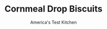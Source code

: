 ---
layout: ../../layouts/MarkdownPostLayout.astro
title: Cornmeal Drop Biscuits
author: America's Test Kitchen
pubDate: 2023-03-15
description: "Cornmeal should add flavor and a pleasant corny crunch to biscuits. Could we find the right formula for tasty, tender success?"
image_url: https://res.cloudinary.com/hksqkdlah/image/upload/ar_1:1,c_fill,dpr_2.0,f_auto,fl_lossy.progressive.strip_profile,g_faces:auto,q_auto:low,w_344/25103_sfs-cornmeal-drop-biscuits-pepper-25
tags: ["Side Dishes","Vegetables","Breads"]
calories: 2092
protein: 3
carbohydrates: 22
fats: 
fiber: 
ingredients: ["1 1/2 cups (7 1/2 ounces), all-purpose flour","1/2 cup (2 1/2 ounces) stone-ground, cornmeal","3 tablespoons, sugar","2 teaspoons, baking powder","1/2 teaspoon, baking soda","3/4 teaspoon, salt","1 cup, buttermilk, chilled","8 tablespoons, unsalted butter, melted and cooled"]
serves: 12
time: ""
instructions: ["Adjust oven rack to middle position and heat oven to 450 degrees. Line rimmed baking sheet with parchment paper. Whisk flour, cornmeal, sugar, baking powder, baking soda, and salt together in large bowl. Stir buttermilk and melted butter together in separate bowl until butter forms clumps.","Add buttermilk mixture to flour mixture and stir with rubber spatula until just incorporated. Using greased 1/4-cup dry measuring cup or equal-size portion scoop, drop scant 1/4-cup scoops of batter 1 1/2 inches apart on prepared sheet (use spoon to free batter from cup if necessary).","Bake until biscuit tops are golden brown, 12 to 14 minutes, rotating sheet halfway through baking. Transfer biscuits to wire rack and let cool for 5 minutes before serving. (To refresh day old biscuits, heat them in 300-degree oven for 10 minutes.)"]
nutrition: ["69 mg Potassium","129 mg Phosphorus","85 mg Calcium","1 mg Iron","14 mg Magnesium","155 mg Sodium","8 g Fat","1 mg Niacin (B3)","2 g Monounsaturated","21 mg Cholesterol","5 g Saturated","27 µg Folic acid","7 µg Folate (food)","4 g Sugars","22 g Water","22 g Carbs","54 µg Folate equivalent (total)","3 g Protein","68 µg Vitamin A","174 kcal Energy","3 g Sugars, added","2092 calories"]
notes: "Be sure to chill the buttermilk so the
melted-and-cooled butter clumps when
the two are combined. These biscuits
are best eaten still warm from the oven;
try them spread with honey butter or
pimento cheese."
---
